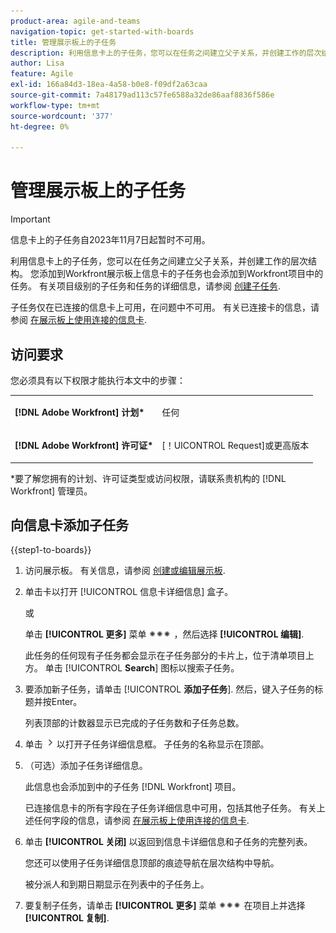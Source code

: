 ```yaml
---
product-area: agile-and-teams
navigation-topic: get-started-with-boards
title: 管理展示板上的子任务
description: 利用信息卡上的子任务，您可以在任务之间建立父子关系，并创建工作的层次结构。
author: Lisa
feature: Agile
exl-id: 166a84d3-18ea-4a58-b0e8-f09df2a63caa
source-git-commit: 7a48179ad113c57fe6588a32de86aaf8836f586e
workflow-type: tm+mt
source-wordcount: '377'
ht-degree: 0%

---
```


# 管理展示板上的子任务

>[!IMPORTANT]
>
>信息卡上的子任务自2023年11月7日起暂时不可用。

利用信息卡上的子任务，您可以在任务之间建立父子关系，并创建工作的层次结构。 您添加到Workfront展示板上信息卡的子任务也会添加到Workfront项目中的任务。 有关项目级别的子任务和任务的详细信息，请参阅 [创建子任务](/help/quicksilver/manage-work/tasks/create-tasks/create-subtasks.md).

子任务仅在已连接的信息卡上可用，在问题中不可用。 有关已连接卡的信息，请参阅 [在展示板上使用连接的信息卡](/help/quicksilver/agile/get-started-with-boards/connected-cards.md).

## 访问要求

您必须具有以下权限才能执行本文中的步骤：

<table style="table-layout:auto"> 
 <col> 
 </col> 
 <col> 
 </col> 
 <tbody> 
  <tr> 
   <td role="rowheader"><strong>[!DNL Adobe Workfront] 计划*</strong></td> 
   <td> <p>任何</p> </td> 
  </tr> 
  <tr> 
   <td role="rowheader"><strong>[!DNL Adobe Workfront] 许可证*</strong></td> 
   <td> <p>[！UICONTROL Request]或更高版本</p> </td> 
  </tr> 
 </tbody> 
</table>

&#42;要了解您拥有的计划、许可证类型或访问权限，请联系贵机构的 [!DNL Workfront] 管理员。

## 向信息卡添加子任务

{{step1-to-boards}}

1. 访问展示板。 有关信息，请参阅 [创建或编辑展示板](../../agile/get-started-with-boards/create-edit-board.md).
1. 单击卡以打开 [!UICONTROL 信息卡详细信息] 盒子。

   或

   单击 **[!UICONTROL 更多]** 菜单 ![更多菜单](assets/more-icon-spectrum.png) ，然后选择 **[!UICONTROL 编辑]**.

   此任务的任何现有子任务都会显示在子任务部分的卡片上，位于清单项目上方。 单击 [!UICONTROL **Search**] 图标以搜索子任务。

1. 要添加新子任务，请单击 [!UICONTROL **添加子任务**]. 然后，键入子任务的标题并按Enter。

   列表顶部的计数器显示已完成的子任务数和子任务总数。

1. 单击 ![“详细信息”图标](assets/checklist-chevron.png) 以打开子任务详细信息框。 子任务的名称显示在顶部。
1. （可选）添加子任务详细信息。

   此信息也会添加到中的子任务 [!DNL Workfront] 项目。

   已连接信息卡的所有字段在子任务详细信息中可用，包括其他子任务。 有关上述任何字段的信息，请参阅 [在展示板上使用连接的信息卡](/help/quicksilver/agile/get-started-with-boards/connected-cards.md).

1. 单击 **[!UICONTROL 关闭]** 以返回到信息卡详细信息和子任务的完整列表。

   您还可以使用子任务详细信息顶部的痕迹导航在层次结构中导航。

   被分派人和到期日期显示在列表中的子任务上。

1. 要复制子任务，请单击 **[!UICONTROL 更多]** 菜单 ![更多菜单](assets/more-icon-spectrum.png) 在项目上并选择 **[!UICONTROL 复制]**.

